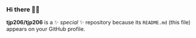 ### Hi there 👋🏽
**tjp206/tjp206** is a ✨ _special_ ✨ repository because its `README.md` (this file) appears on your GitHub profile.


